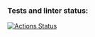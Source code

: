 ### Tests and linter status:
[![Actions Status](https://github.com/NeoSolution1998/go-project-242/actions/workflows/hexlet-check.yml/badge.svg)](https://github.com/NeoSolution1998/go-project-242/actions)
